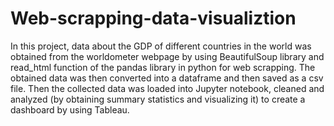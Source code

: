 # Web-scrapping-data-visualiztion
In this project, data about the GDP of different countries in the world was obtained from the worldometer webpage by using BeautifulSoup library and read_html function of the pandas library in python for web scrapping. The obtained data was then converted into a dataframe and then saved as a csv file. Then the collected data was loaded into Jupyter notebook, cleaned and analyzed (by obtaining summary statistics and visualizing it) to create a dashboard by using Tableau.
